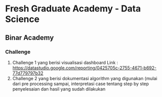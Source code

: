 # Fresh Graduate Academy - Data Science
## Binar Academy

### Challenge
1. Challenge 1 yang berisi visualisasi dashboard
Link : https://datastudio.google.com/reporting/0425705c-2755-4671-b692-77d779797b32
2. Challenge 2 yang berisi dokumentasi algorithm yang digunakan (mulai dari pre processing sampai, interpretasi case tentang step by step penyelesaian dan hasil yang sudah dilakukan 
